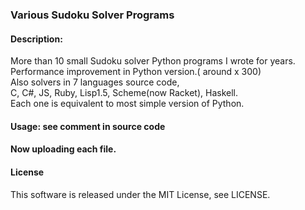 ### Various Sudoku Solver Programs  
#### Description:  
 More than 10 small Sudoku solver Python programs I wrote for years.  
 Performance improvement in Python version.( around x 300)  
 Also solvers in 7 languages source code,  
 C, C#, JS, Ruby, Lisp1.5, Scheme(now Racket), Haskell.   
   Each one is equivalent to most simple  version of Python.  
#### Usage: see comment in source code    

#### Now uploading each file.    

#### License  
 This software is released under the MIT License, see LICENSE.   
 